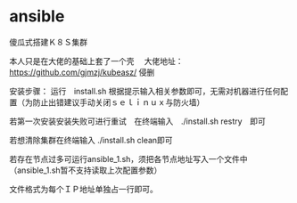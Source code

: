 # ansible
傻瓜式搭建Ｋ８Ｓ集群

本人只是在大佬的基础上套了一个壳　
大佬地址：https://github.com/gjmzj/kubeasz/
侵删

安装步骤：
运行　install.sh 根据提示输入相关参数即可，无需对机器进行任何配置（为防止出错建议手动关闭ｓｅｌｉｎｕｘ与防火墙）

若第一次安装安装失败可进行重试　在终端输入　./install.sh  restry　即可

若想清除集群在终端输入 ./install.sh  clean即可

若存在节点过多可运行ansible_1.sh，须把各节点地址写入一个文件中（ansible_1.sh暂不支持读取上次配置参数）

文件格式为每个ＩＰ地址单独占一行即可。

